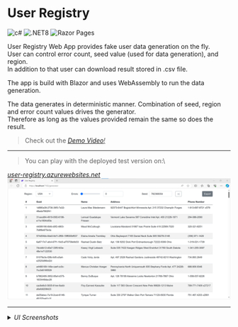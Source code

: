 # User Registry

<img src="https://img.shields.io/badge/C%23-239120?style=for-the-badge&logo=c-sharp&logoColor=white" alt="c#" height="28px"> <img src="https://img.shields.io/badge/.NET8-5C2D91?style=for-the-badge&logo=.net&logoColor=white" alt=".NET8" height="28px"> <img src="https://img.shields.io/badge/Blazor-8a70da?style=for-the-badge&logo=c-sharp&logoColor=white&" alt="Razor Pages" height="28px">

User Registry Web App provides fake user data generation on the fly.\
User can control error count, seed value (used for data generation), and region.\
In addition to that user can download result stored in .csv file. 

The app is build with Blazor and uses WebAssembly to run the data generation.

The data generates in deterministic manner. Combination of seed, region and error count values drives the generator.\
Therefore as long as the values provided remain the same so does the result.


>Check out the <a href=""><u><i>Demo Video</a>!</i></u>

---

>You can play with the deployed test version on:\
<a href="/">
<u><i>user-registry.azurewebsites.net</i></u>
</a>

<img src="img/user-registry.png" alt="main-page" width="540">

---

<details>
  <summary><i>UI Screenshots</i></summary>

<img src="img/registration-homer.png" alt="registration-homer" width="540">
<img src="img/login.png" alt="login" width="540">

</details>
